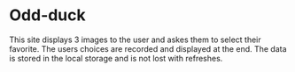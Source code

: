 # Odd-duck

This site displays 3 images to the user and askes them to select their favorite. The users choices are recorded and displayed at the end. The data is stored in the local storage and is not lost with refreshes.
